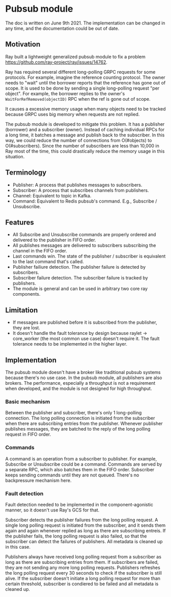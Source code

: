 # Pubsub module

The doc is written on June 9th 2021. The implementation can be changed in any time, and the documentation could be out of date.

## Motivation

Ray built a lightweight generalized pubsub module to fix a problem https://github.com/ray-project/ray/issues/14762.

Ray has required several different long-polling GRPC requests for some protocols. For example, imagine the reference
counting protocol. The owner needs to "wait" until the borrower reports that the reference has gone out of scope.
It is used to be done by sending a single long-polling request "per object". For example, the borrower replies 
to the owner's `WaitForRefRemoved(objectID)` RPC when the ref is gone out of scope. 

It causes a excessive memory usage when many objects need to be tracked because GRPC uses big memory when requests are not replied.

The pubsub module is developed to mitigate this problem. It has a publisher (borrower) and a subscriber (owner). Instead of caching
individual RPCs for a long time, it batches a message and publish back to the subscriber. In this way, we could reduce the number of connections from O(#objects) to O(#subscribers). Since the number of subscribers are less than 10,000 in Ray most of the time, this could drastically reduce the memory usage in this situation.

## Terminology

- Publisher: A process that publishes messages to subscribers.
- Subscriber: A process that subscribes channels from publishers.
- Channel: Equivalent to topic in Kafka.
- Command: Equivalent to Redis pubsub's command. E.g., Subscribe / Unsubscribe.

## Features

- All Subscribe and Unsubscribe commands are properly ordered and delivered to the publisher in FIFO order.
- All publishes messages are delivered to subscribers subscribing the channel in the FIFO order.
- Last commands win. The state of the publisher / subscriber is equivalent to the last command that's called.
- Publisher failiure detection. The publisher failure is detected by subscribers.
- Subscriber failure detection. The subscriber failure is tracked by publishers.
- The module is general and can be used in arbitrary two core ray components.

## Limitation

- If messages are published before it is subscribed from the publisher, they are lost.
- It doesn't handle the fault tolerance by design because raylet -> core_worker (the most common use case) doesn't require it. The fault tolerance needs to be implemented in the higher layer.

## Implementation

The pubsub module doesn't have a broker like traditional pubsub systems because there's no use case. In the pubsub module, all publishers are also brokers. The performance, especially a throughput is not a requirement when developed, and the module is not designed for high throughput.

### Basic mechanism

Between the publisher and subscriber, there's only 1 long-polling connection. The long polling connection is initiated from the subscriber when there are subscribing entries from the publisher. Whenever publisher publishes messages, they are batched to the reply of the long polling request in FIFO order.

### Commands

A command is an operation from a subscriber to publisher. For example, Subscribe or Unsubscribe could be a command. Commands are served by a separate RPC, which also batches them in the FIFO order. Subscriber keeps sending commands until they are not queued. There's no backpressure mechanism here.

### Fault detection

Fault detection needed to be implemented in the component-agonistic manner, so it doesn't use Ray's GCS for that.

Subscriber detects the publisher failures from the long polling request. A single long polling request is initiated from the subscriber, and it sends them again and again whenever replied as long as there are subscribing entreis. If the publisher fails, the long polling request is also failed, so that the subscriber can detect the failures of publishers. All metadata is cleaned up in this case.

Publishers always have received long polling request from a subscriber as long as there are subscribing entries from them. If subscribers are failed, they are not sending any more long polling requests. Publishers refreshes the long polling request every 30 seconds to check if the subscriber is still alive. If the subscriber doesn't initiate a long polling request for more than certain threshold, subscriber is condiered to be failed and all metadata is cleaned up.

